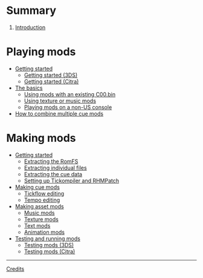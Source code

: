 # Summary

1. [Introduction](./intro.md)

# Playing mods

- [Getting started](./playing/getting_started/index.md)
    - [Getting started (3DS)]()
    - [Getting started (Citra)]()
- [The basics]()
    - [Using mods with an existing C00.bin]()
    - [Using texture or music mods]()
    - [Playing mods on a non-US console]()
- [How to combine multiple cue mods]()

# Making mods

- [Getting started]()
    - [Extracting the RomFS]()
    - [Extracting individual files]()
    - [Extracting the cue data]()
    - [Setting up Tickompiler and RHMPatch]()
- [Making cue mods]()
    - [Tickflow editing]()
    - [Tempo editing]()
- [Making asset mods]()
    - [Music mods]()
    - [Texture mods]()
    - [Text mods]()
    - [Animation mods]()
- [Testing and running mods]()
    - [Testing mods (3DS)]()
    - [Testing mods (Citra)]()

----

[Credits](CONTRIBUTORS.md)
